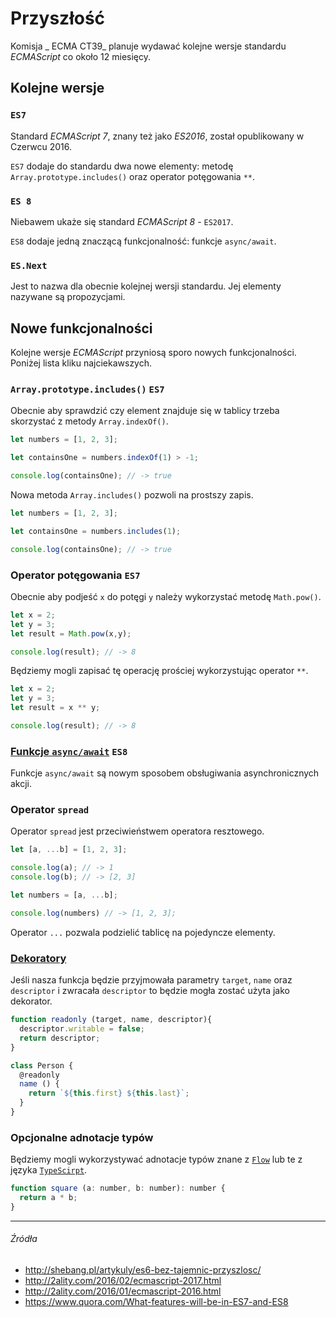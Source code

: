 # Przyszłość

Komisja _ ECMA CT39_ planuje wydawać kolejne wersje standardu _ECMAScript_ co około 12 miesięcy. 

## Kolejne wersje

### `ES7`

Standard _ECMAScript 7_, znany też jako _ES2016_, został opublikowany w Czerwcu 2016. 

`ES7` dodaje do standardu dwa nowe elementy: metodę `Array.prototype.includes()` oraz operator potęgowania `**`.

### `ES 8`

Niebawem ukaże się standard _ECMAScript 8_ - `ES2017`. 

`ES8` dodaje jedną znaczącą funkcjonalność: funkcje `async/await`.

### `ES.Next`

Jest to nazwa dla obecnie kolejnej wersji standardu. Jej elementy nazywane są propozycjami.

## Nowe funkcjonalności

Kolejne wersje _ECMAScript_ przyniosą sporo nowych funkcjonalności. Poniżej lista kliku najciekawszych.

### `Array.prototype.includes()` `ES7`

Obecnie aby sprawdzić czy element znajduje się w tablicy trzeba skorzystać z metody `Array.indexOf()`.

```js
let numbers = [1, 2, 3];

let containsOne = numbers.indexOf(1) > -1;

console.log(containsOne); // -> true
```

Nowa metoda `Array.includes()` pozwoli na prostszy zapis.

```js
let numbers = [1, 2, 3];

let containsOne = numbers.includes(1);

console.log(containsOne); // -> true

```

### Operator potęgowania `ES7`

Obecnie aby podjeść `x` do potęgi `y` należy wykorzystać metodę `Math.pow()`.

```js
let x = 2;
let y = 3;
let result = Math.pow(x,y);

console.log(result); // -> 8
```

Będziemy mogli zapisać tę operację prościej wykorzystując operator `**`.

```js
let x = 2;
let y = 3;
let result = x ** y;

console.log(result); // -> 8
```

### [Funkcje `async/await`](https://github.com/tc39/ecmascript-asyncawait) `ES8`

Funkcje `async/await` są nowym sposobem obsługiwania asynchronicznych akcji.

### Operator `spread`

Operator `spread` jest przeciwieństwem operatora resztowego.

```js
let [a, ...b] = [1, 2, 3];

console.log(a); // -> 1
console.log(b); // -> [2, 3]

let numbers = [a, ...b];

console.log(numbers) // -> [1, 2, 3];
```

Operator `...` pozwala podzielić tablicę na pojedyncze elementy.

### [Dekoratory](https://github.com/tc39/proposal-decorators)

Jeśli nasza funkcja będzie przyjmowała parametry `target`, `name` oraz `descriptor` i zwracała `descriptor` to będzie mogła zostać użyta jako dekorator.

```js
function readonly (target, name, descriptor){
  descriptor.writable = false;
  return descriptor;
}

class Person {
  @readonly   
  name () { 
    return `${this.first} ${this.last}`; 
  } 
}
```

### Opcjonalne adnotacje typów

Będziemy mogli wykorzystywać adnotacje typów znane z [`Flow`](https://flow.org) lub te z języka [`TypeScirpt`](http://www.typescriptlang.org).

```js
function square (a: number, b: number): number {
  return a * b;
}
```

---

###### Źródła

* http://shebang.pl/artykuly/es6-bez-tajemnic-przyszlosc/
* http://2ality.com/2016/02/ecmascript-2017.html
* http://2ality.com/2016/01/ecmascript-2016.html
* https://www.quora.com/What-features-will-be-in-ES7-and-ES8
